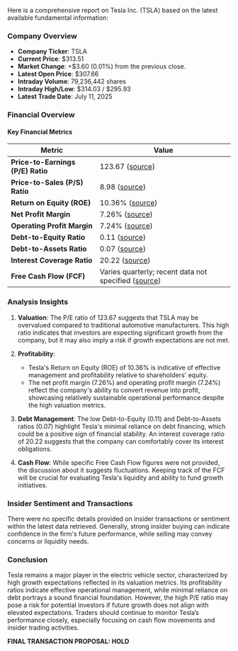 Here is a comprehensive report on Tesla Inc. (TSLA) based on the latest available fundamental information:

### Company Overview
- **Company Ticker**: TSLA
- **Current Price**: $313.51
- **Market Change**: +$3.60 (0.01%) from the previous close.
- **Latest Open Price**: $307.66
- **Intraday Volume**: 79,236,442 shares
- **Intraday High/Low**: $314.03 / $295.93
- **Latest Trade Date**: July 11, 2025

### Financial Overview
#### Key Financial Metrics
| Metric                   | Value                                                                                   |
|--------------------------|-----------------------------------------------------------------------------------------|
| **Price-to-Earnings (P/E) Ratio** | 123.67 ([source](https://www.stockexplainer.com/stock/tsla/analysis/?utm_source=openai)) |
| **Price-to-Sales (P/S) Ratio**    | 8.98 ([source](https://www.stockexplainer.com/stock/tsla/analysis/?utm_source=openai)) |
| **Return on Equity (ROE)**        | 10.36% ([source](https://www.stockexplainer.com/stock/tsla/analysis/?utm_source=openai)) |
| **Net Profit Margin**              | 7.26% ([source](https://www.stockexplainer.com/stock/tsla/analysis/?utm_source=openai)) |
| **Operating Profit Margin**       | 7.24% ([source](https://www.stockexplainer.com/stock/tsla/analysis/?utm_source=openai)) |
| **Debt-to-Equity Ratio**          | 0.11 ([source](https://www.stockexplainer.com/stock/tsla/analysis/?utm_source=openai)) |
| **Debt-to-Assets Ratio**          | 0.07 ([source](https://www.stockexplainer.com/stock/tsla/analysis/?utm_source=openai)) |
| **Interest Coverage Ratio**       | 20.22 ([source](https://www.stockexplainer.com/stock/tsla/analysis/?utm_source=openai)) |
| **Free Cash Flow (FCF)**          | Varies quarterly; recent data not specified ([source](https://discussion.fool.com/t/on-discussing-tesla-on-our-board/93465?utm_source=openai)) |

### Analysis Insights
1. **Valuation**: The P/E ratio of 123.67 suggests that TSLA may be overvalued compared to traditional automotive manufacturers. This high ratio indicates that investors are expecting significant growth from the company, but it may also imply a risk if growth expectations are not met.

2. **Profitability**: 
   - Tesla's Return on Equity (ROE) of 10.36% is indicative of effective management and profitability relative to shareholders' equity.
   - The net profit margin (7.26%) and operating profit margin (7.24%) reflect the company's ability to convert revenue into profit, showcasing relatively sustainable operational performance despite the high valuation metrics.

3. **Debt Management**: The low Debt-to-Equity (0.11) and Debt-to-Assets ratios (0.07) highlight Tesla's minimal reliance on debt financing, which could be a positive sign of financial stability. An interest coverage ratio of 20.22 suggests that the company can comfortably cover its interest obligations.

4. **Cash Flow**: While specific Free Cash Flow figures were not provided, the discussion about it suggests fluctuations. Keeping track of the FCF will be crucial for evaluating Tesla's liquidity and ability to fund growth initiatives.

### Insider Sentiment and Transactions
There were no specific details provided on insider transactions or sentiment within the latest data retrieved. Generally, strong insider buying can indicate confidence in the firm's future performance, while selling may convey concerns or liquidity needs.

### Conclusion
Tesla remains a major player in the electric vehicle sector, characterized by high growth expectations reflected in its valuation metrics. Its profitability ratios indicate effective operational management, while minimal reliance on debt portrays a sound financial foundation. However, the high P/E ratio may pose a risk for potential investors if future growth does not align with elevated expectations. Traders should continue to monitor Tesla’s performance closely, especially focusing on cash flow movements and insider trading activities.

**FINAL TRANSACTION PROPOSAL: HOLD**